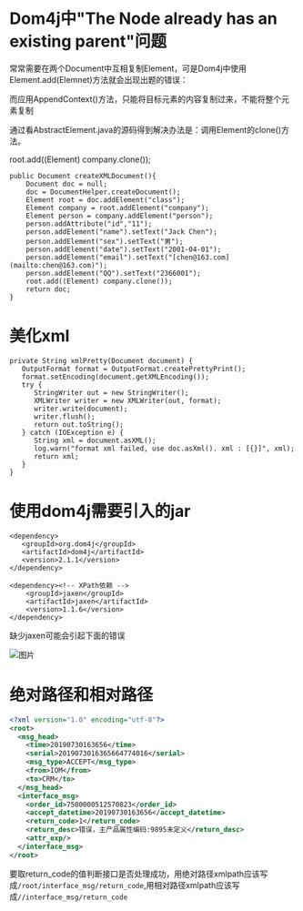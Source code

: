 # Dom4j中"The Node already has an existing parent"问题

常常需要在两个Document中互相复制Element，可是Dom4j中使用Element.add(Elemnet)方法就会出现出题的错误：

而应用AppendContext()方法，只能将目标元素的内容复制过来，不能将整个元素复制

通过看AbstractElement.java的源码得到解决办法是：调用Element的clone()方法。

root.add((Element) company.clone());



```
public Document createXMLDocument(){
    Document doc = null;
    doc = DocumentHelper.createDocument();
    Element root = doc.addElement("class");
    Element company = root.addElement("company");
    Element person = company.addElement("person");
    person.addAttribute("id","11");
    person.addElement("name").setText("Jack Chen");
    person.addElement("sex").setText("男");
    person.addElement("date").setText("2001-04-01");
    person.addElement("email").setText("[chen@163.com](mailto:chen@163.com)");
    person.addElement("QQ").setText("2366001");
    root.add((Element) company.clone());
    return doc;
}
```

# 美化xml

```
private String xmlPretty(Document document) {
   OutputFormat format = OutputFormat.createPrettyPrint();
   format.setEncoding(document.getXMLEncoding());
   try {
      StringWriter out = new StringWriter();
      XMLWriter writer = new XMLWriter(out, format);
      writer.write(document);
      writer.flush();
      return out.toString();
   } catch (IOException e) {
      String xml = document.asXML();
      log.warn("format xml failed, use doc.asXml(). xml : [{}]", xml);
      return xml;
   }
}
```

# 使用dom4j需要引入的jar 

```
<dependency>
   <groupId>org.dom4j</groupId>
   <artifactId>dom4j</artifactId>
   <version>2.1.1</version>
</dependency>

<dependency><!-- XPath依赖 -->
    <groupId>jaxen</groupId>
    <artifactId>jaxen</artifactId>
    <version>1.1.6</version>
</dependency>
```

缺少jaxen可能会引起下面的错误

![图片](D:\webresource\images\java\project\dom4j\图片.png)

# 绝对路径和相对路径

```xml
<?xml version="1.0" encoding="utf-8"?>
<root>
  <msg_head>
    <time>20190730163656</time>
    <serial>2019073016365664774016</serial>
    <msg_type>ACCEPT</msg_type>
    <from>IOM</from>
    <to>CRM</to>
  </msg_head>
  <interface_msg>
    <order_id>7500000512570823</order_id>
    <accept_datetime>20190730163656</accept_datetime>
    <return_code>1</return_code>
    <return_desc>错误，主产品属性编码:9895未定义</return_desc>
    <attr_exp/>
  </interface_msg>
</root>
```

要取return_code的值判断接口是否处理成功，用绝对路径xmlpath应该写成`/root/interface_msg/return_code`,用相对路径xmlpath应该写成`//interface_msg/return_code`

